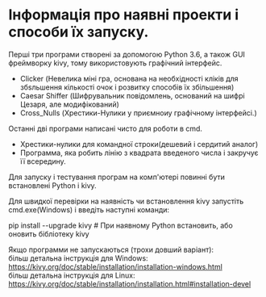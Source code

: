 # Інформація про наявні проекти і способи їх запуску.

Перші три програми створені за допомогою Python 3.6, а також GUI фреймворку kivy, тому використовують графічний інтерфейс.
- Clicker (Невелика міні гра, основана на необхідності кліків для збsльшення кількості очок і розвитку способів їх збільшення)
- Caesar Shiffer (Шифрувальник повідомлень, оснований на шифрі Цезаря, але модифікований)
- Cross_Nulls (Хрестики-Нулики у приємноиу графічному інтерфейсі.)                                                               

Останні дві програми написані чисто для роботи в cmd.
- Хрестики-нулики для командної строки(дешевий і сердитий аналог)
- Программа, яка робить лінію з квадрата введеного числа і закручує її всередину.

Для запуску і тестування програм на комп'ютері повинні бути встановлені Python i kivy.

Для швидкої перевірки на наявність чи встановлення kivy запустіть cmd.exe(Windows) i введіть наступні команди:

pip install --upgrade kivy        # При наявному Python встановить, або оновить бібліотеку kivy

Якщо программи не запускаються (трохи довший варіант):                                                
більш детальна інструкція для Windows: https://kivy.org/doc/stable/installation/installation-windows.html                                 
більш детальна інструкція для Linux: https://kivy.org/doc/stable/installation/installation.html#installation-devel
